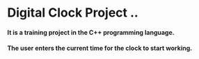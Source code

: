 # Digital Clock Project ..

#### It is a training project in the C++ programming language.

#### The user enters the current time for the clock to start working.

